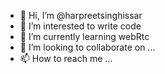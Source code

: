 - 👋 Hi, I’m @harpreetsinghissar
- 👀 I’m interested to write code
- 🌱 I’m currently learning webRtc
- 💞️ I’m looking to collaborate on ...
- 📫 How to reach me ...

<!---
harpreetsinghissar/harpreetsinghissar is a ✨ special ✨ repository because its `README.md` (this file) appears on your GitHub profile.
You can click the Preview link to take a look at your changes.
--->
